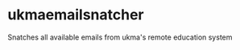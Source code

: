 ukmaemailsnatcher
=================

Snatches all available emails from ukma's remote education system